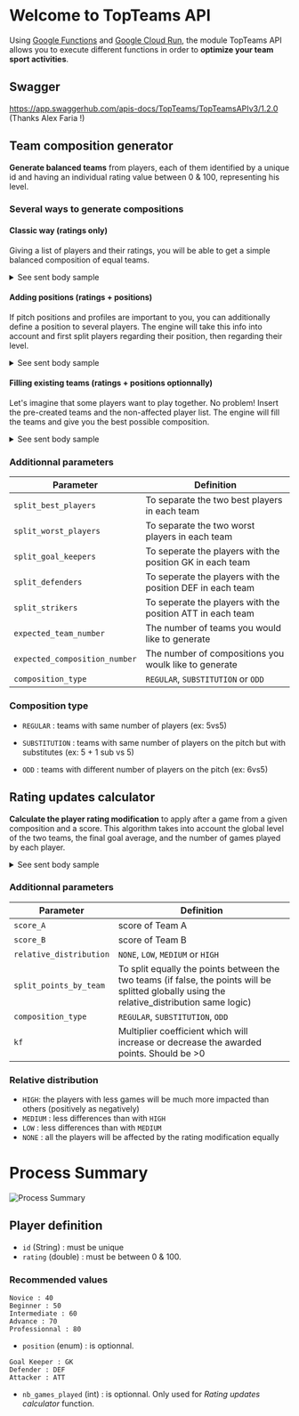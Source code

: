 
# Welcome to TopTeams API
Using [Google Functions](https://cloud.google.com/functions) and [Google Cloud Run](https://cloud.google.com/run), the module TopTeams API allows you to execute different functions in order to **optimize your team sport activities**.

## Swagger
https://app.swaggerhub.com/apis-docs/TopTeams/TopTeamsAPIv3/1.2.0
(Thanks Alex Faria !)

## Team composition generator
**Generate balanced teams** from players, each of them identified by a unique id and having an individual rating value between 0 & 100, representing his level. 

### Several ways to generate compositions

#### Classic way (ratings only)

Giving a list of players and their ratings, you will be able to get a simple balanced composition 
of equal teams.
<details>
  <summary>See sent body sample</summary>
   <p>
   
```
{
    "availablePlayers":[
   {
      "id":"David",
      "rating":54
   },
   {
      "id":"Bilal",
      "rating":77
   },
   {
      ...
   }
  ]
}
```

</p>
</details>

#### Adding positions (ratings + positions)

If pitch positions and profiles are important to you, you can additionally define a position to several players. 
The engine will take this info into account and first split players regarding their position, then regarding their level.

<details>
  <summary>See sent body sample</summary>
   <p>
   
```
{
    "availablePlayers":[
   {
      "id":"Joachim",
      "rating":44.5,
      "position": DEF
   },
   {
      "id":"Rafik",
      "rating":74,
      "position": ATT
   },
   {
      ...
   }
  ]
}
```

   </p>
   </details>
   
#### Filling existing teams (ratings + positions optionnally)

Let's imagine that some players want to play together. No problem! Insert the pre-created teams and 
the non-affected player list. The engine will fill the teams and give you the best possible composition.

<details>
  <summary>See sent body sample</summary>
   <p>

```
{
   "team_A":{
      "players":[
         {
            "id":"Benjamin",
            "rating":54,
            "position":"GK"
         },
         {
            "id":"Mario",
            "rating":77
         }
      ]
   },
   "team_B":{
      "players":[]
   },
   "availablePlayers":[
      {
         "id":"Redwan",
         "rating":59,
         "position":"GK"
      },
      {
         "id":"Oscar",
         "rating":81
      },
      {
         ...
      }
   ]
}
```

   </p>
   </details>
   
### Additionnal parameters
| Parameter  | Definition |
| ------------- | ------------- |
| `split_best_players`  | To separate the two best players in each team |
| `split_worst_players`  | To separate the two worst players in each team  |
| `split_goal_keepers`  | To seperate the players with the position GK in each team  |
| `split_defenders`  | To seperate the players with the position DEF in each team  |
| `split_strikers`  | To seperate the players with the position ATT in each team  |
| `expected_team_number`  | The number of teams you would like to generate  |
| `expected_composition_number`  | The number of compositions you woulk like to generate |
| `composition_type`  | `REGULAR`, `SUBSTITUTION` or `ODD` |

### Composition type

- `REGULAR` : teams with same number of players (ex: 5vs5)

- `SUBSTITUTION` : teams with same number of players on the pitch but with substitutes (ex: 5 + 1 sub vs 5)

- `ODD` : teams with different number of players on the pitch (ex: 6vs5)

## Rating updates calculator
**Calculate the player rating modification** to apply after a game from a given composition and a score.
This algorithm takes into account the global level of the two teams, the final goal average, and the number of games played by each player.

<details>
  <summary>See sent body sample</summary>
   <p>
   
```
{
   "team_A":{
      "players":[
         {
            "id":"Thomas",
            "rating":54,
            "nb_games_played":31
         },
         {
            "id":"Greg",
            "rating":77,
            "nb_games_played":80
         },
         {
            ...
         }
      ]
   },
   "team_B":{
      "players":[
         {
            "id":"Simon",
            "rating":84,
            "nb_games_played":102
         },
         {
            "id":"Walid",
            "rating":55,
            "nb_games_played":42
         },
         {
             ...
         }
      ]
   }
}
```

   </p>
   </details>
   
### Additionnal parameters
| Parameter  | Definition |
| ------------- | ------------- |
| `score_A`  | score of Team A |
| `score_B`  | score of Team B |
| `relative_distribution`  | `NONE`, `LOW`, `MEDIUM` or `HIGH` |
| `split_points_by_team`  | To split equally the points between the two teams (if false, the points will be splitted globally using the relative_distribution same logic)  |
| `composition_type`  | `REGULAR`, `SUBSTITUTION`, `ODD`  |
| `kf`  | Multiplier coefficient which will increase or decrease the awarded points. Should be >0|

### Relative distribution 

- `HIGH`: the players with less games will be much more impacted than others (positively as negatively)
- `MEDIUM` : less differences than with `HIGH`
- `LOW` : less differences than with `MEDIUM`
- `NONE` : all the players will be affected by the rating modification equally

# Process Summary
![Process Summary](https://i.ibb.co/mhHFccT/process-summary.png)
## Player definition 
- `id` (String) : must be unique
- `rating` (double) : must be between 0 & 100. 

### Recommended values
```
Novice : 40
Beginner : 50
Intermediate : 60
Advance : 70
Professionnal : 80
```
- `position` (enum) : is optionnal.
```
Goal Keeper : GK
Defender : DEF
Attacker : ATT
```
- `nb_games_played` (int) : is optionnal. Only used for *Rating updates calculator* function.

